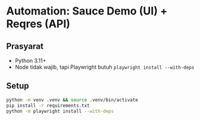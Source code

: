 # Automation: Sauce Demo (UI) + Reqres (API)


## Prasyarat
- Python 3.11+
- Node tidak wajib, tapi Playwright butuh `playwright install --with-deps`


## Setup
```bash
python -m venv .venv && source .venv/bin/activate
pip install -r requirements.txt
python -m playwright install --with-deps